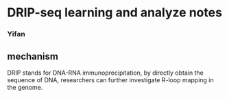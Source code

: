 # DRIP-seq learning and analyze notes
### Yifan
## mechanism
DRIP stands for DNA-RNA immunoprecipitation, by directly obtain the sequence of DNA, researchers can further investigate R-loop mapping in the genome.
